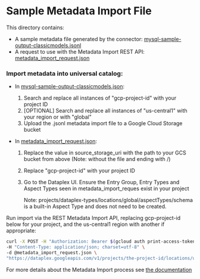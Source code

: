 # Sample Metadata Import File
This directory contains:
 * A sample metadata file generated by the connector: [mysql-sample-output-classicmodels.jsonl](mysql-sample-output-classicmodels.jsonl)
 * A request to use with the Metadata Import REST API: [metadata_import_request.json](metadata_import_request.json)
### Import metadata into universal catalog:

* In [mysql-sample-output-classicmodels.json](mysql-sample-output-classicmodels.jsonl): 
    1. Search and replace all instances of "gcp-project-id" with your project ID
    2. [OPTIONAL] Search and replace all instances of "us-central1" with your region or with "global" 
    3. Upload the .jsonl metadata import file to a Google Cloud Storage bucket

* In [metadata_import_request.json](metadata_import_request.json):
    1. Replace the value in source_storage_uri with the path to your GCS bucket from above (Note: without the file and ending with /)
    2. Replace "gcp-project-id" with your project ID
    3. Go to the Dataplex UI. Ensure the Entry Group, Entry Types and Aspect Types seen in metadata_import_reques exist in your project
        
        Note: projects/dataplex-types/locations/global/aspectTypes/schema is a built-in Aspect Type and does not need to be created.

Run import via the REST Metadata Import API, replacing gcp-project-id below for your project, and the us-central1 region with another if appropriate:

```bash
curl -X POST -H "Authorization: Bearer $(gcloud auth print-access-token)" \
-H "Content-Type: application/json; charset=utf-8" \
-d @metadata_import_request.json \
"https://dataplex.googleapis.com/v1/projects/the-project-id/locations/us-central1/metadataJobs?metadataJobId=a001"
```

For more details about the Metadata Import process see [the documentation](https://cloud.google.com/dataplex/docs/import-metadata#import-metadata)